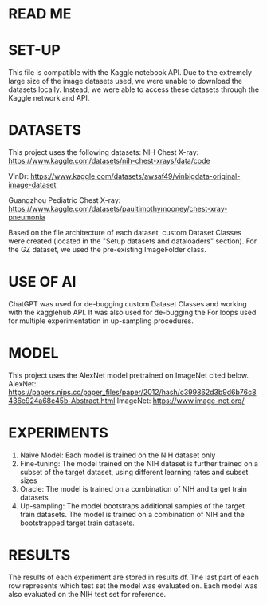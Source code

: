 # READ ME

# SET-UP

This file is compatible with the Kaggle notebook API. Due to the extremely large size of the image datasets used, we were unable to download the datasets locally. Instead, we were able to access these datasets through the Kaggle network and API.

# DATASETS

This project uses the following datasets:
NIH Chest X-ray: https://www.kaggle.com/datasets/nih-chest-xrays/data/code

VinDr: https://www.kaggle.com/datasets/awsaf49/vinbigdata-original-image-dataset

Guangzhou Pediatric Chest X-ray: https://www.kaggle.com/datasets/paultimothymooney/chest-xray-pneumonia

Based on the file architecture of each dataset, custom Dataset Classes were created (located in the "Setup datasets and dataloaders" section). For the GZ dataset, we used the pre-existing ImageFolder class.

# USE OF AI

ChatGPT was used for de-bugging custom Dataset Classes and working with the kagglehub API. It was also used for de-bugging the For loops used for multiple experimentation in up-sampling procedures.

# MODEL

This project uses the AlexNet model pretrained on ImageNet cited below.
AlexNet: https://papers.nips.cc/paper_files/paper/2012/hash/c399862d3b9d6b76c8436e924a68c45b-Abstract.html
ImageNet: https://www.image-net.org/

# EXPERIMENTS

1. Naive Model: Each model is trained on the NIH dataset only
2. Fine-tuning: The model trained on the NIH dataset is further trained on a subset of the target dataset, using different learning rates and subset sizes
3. Oracle: The model is trained on a combination of NIH and target train datasets
4. Up-sampling: The model bootstraps additional samples of the target train datasets. The model is trained on a combination of NIH and the bootstrapped target train datasets.

# RESULTS

The results of each experiment are stored in results.df. The last part of each row represents which test set the model was evaluated on. Each model was also evaluated on the NIH test set for reference.

